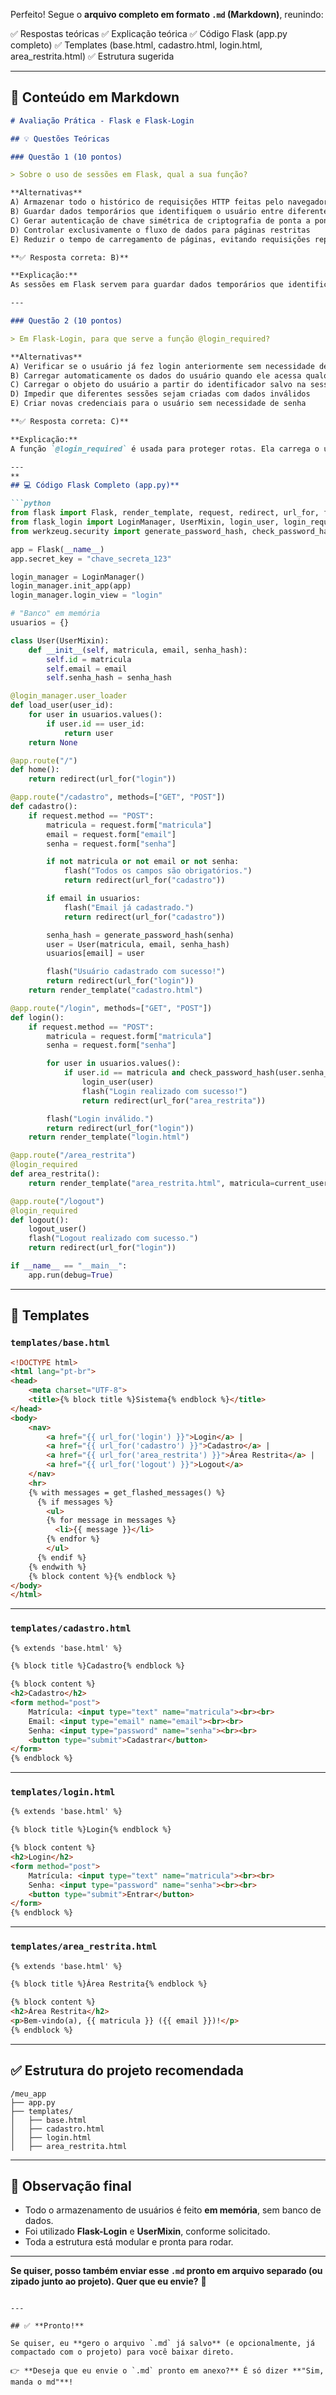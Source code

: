 Perfeito! Segue o **arquivo completo em formato `.md` (Markdown)**, reunindo:

✅ Respostas teóricas
✅ Explicação teórica
✅ Código Flask (app.py completo)
✅ Templates (base.html, cadastro.html, login.html, area\_restrita.html)
✅ Estrutura sugerida

---

## 📄 **Conteúdo em Markdown**

````markdown
# Avaliação Prática - Flask e Flask-Login

## 💡 Questões Teóricas

### Questão 1 (10 pontos)

> Sobre o uso de sessões em Flask, qual a sua função?

**Alternativas**  
A) Armazenar todo o histórico de requisições HTTP feitas pelo navegador  
B) Guardar dados temporários que identifiquem o usuário entre diferentes requisições  
C) Gerar autenticação de chave simétrica de criptografia de ponta a ponta  
D) Controlar exclusivamente o fluxo de dados para páginas restritas  
E) Reduzir o tempo de carregamento de páginas, evitando requisições repetidas

**✅ Resposta correta: B)**

**Explicação:**  
As sessões em Flask servem para guardar dados temporários que identificam o usuário entre diferentes requisições. Por exemplo, quando um usuário faz login, sua identificação pode ser armazenada na sessão para manter o acesso.

---

### Questão 2 (10 pontos)

> Em Flask-Login, para que serve a função @login_required?

**Alternativas**  
A) Verificar se o usuário já fez login anteriormente sem necessidade de novo login  
B) Carregar automaticamente os dados do usuário quando ele acessa qualquer rota  
C) Carregar o objeto do usuário a partir do identificador salvo na sessão  
D) Impedir que diferentes sessões sejam criadas com dados inválidos  
E) Criar novas credenciais para o usuário sem necessidade de senha

**✅ Resposta correta: C)**

**Explicação:**  
A função `@login_required` é usada para proteger rotas. Ela carrega o usuário a partir do identificador salvo na sessão. Caso não exista um usuário autenticado, redireciona para a página de login.

---
**
## 💻 Código Flask Completo (app.py)**

```python
from flask import Flask, render_template, request, redirect, url_for, flash
from flask_login import LoginManager, UserMixin, login_user, login_required, logout_user, current_user
from werkzeug.security import generate_password_hash, check_password_hash

app = Flask(__name__)
app.secret_key = "chave_secreta_123"

login_manager = LoginManager()
login_manager.init_app(app)
login_manager.login_view = "login"

# "Banco" em memória
usuarios = {}

class User(UserMixin):
    def __init__(self, matricula, email, senha_hash):
        self.id = matricula
        self.email = email
        self.senha_hash = senha_hash

@login_manager.user_loader
def load_user(user_id):
    for user in usuarios.values():
        if user.id == user_id:
            return user
    return None

@app.route("/")
def home():
    return redirect(url_for("login"))

@app.route("/cadastro", methods=["GET", "POST"])
def cadastro():
    if request.method == "POST":
        matricula = request.form["matricula"]
        email = request.form["email"]
        senha = request.form["senha"]

        if not matricula or not email or not senha:
            flash("Todos os campos são obrigatórios.")
            return redirect(url_for("cadastro"))

        if email in usuarios:
            flash("Email já cadastrado.")
            return redirect(url_for("cadastro"))

        senha_hash = generate_password_hash(senha)
        user = User(matricula, email, senha_hash)
        usuarios[email] = user

        flash("Usuário cadastrado com sucesso!")
        return redirect(url_for("login"))
    return render_template("cadastro.html")

@app.route("/login", methods=["GET", "POST"])
def login():
    if request.method == "POST":
        matricula = request.form["matricula"]
        senha = request.form["senha"]

        for user in usuarios.values():
            if user.id == matricula and check_password_hash(user.senha_hash, senha):
                login_user(user)
                flash("Login realizado com sucesso!")
                return redirect(url_for("area_restrita"))

        flash("Login inválido.")
        return redirect(url_for("login"))
    return render_template("login.html")

@app.route("/area_restrita")
@login_required
def area_restrita():
    return render_template("area_restrita.html", matricula=current_user.id, email=current_user.email)

@app.route("/logout")
@login_required
def logout():
    logout_user()
    flash("Logout realizado com sucesso.")
    return redirect(url_for("login"))

if __name__ == "__main__":
    app.run(debug=True)
````

---

## 📁 Templates

### `templates/base.html`

```html
<!DOCTYPE html>
<html lang="pt-br">
<head>
    <meta charset="UTF-8">
    <title>{% block title %}Sistema{% endblock %}</title>
</head>
<body>
    <nav>
        <a href="{{ url_for('login') }}">Login</a> |
        <a href="{{ url_for('cadastro') }}">Cadastro</a> |
        <a href="{{ url_for('area_restrita') }}">Área Restrita</a> |
        <a href="{{ url_for('logout') }}">Logout</a>
    </nav>
    <hr>
    {% with messages = get_flashed_messages() %}
      {% if messages %}
        <ul>
        {% for message in messages %}
          <li>{{ message }}</li>
        {% endfor %}
        </ul>
      {% endif %}
    {% endwith %}
    {% block content %}{% endblock %}
</body>
</html>
```

---

### `templates/cadastro.html`

```html
{% extends 'base.html' %}

{% block title %}Cadastro{% endblock %}

{% block content %}
<h2>Cadastro</h2>
<form method="post">
    Matrícula: <input type="text" name="matricula"><br><br>
    Email: <input type="email" name="email"><br><br>
    Senha: <input type="password" name="senha"><br><br>
    <button type="submit">Cadastrar</button>
</form>
{% endblock %}
```

---

### `templates/login.html`

```html
{% extends 'base.html' %}

{% block title %}Login{% endblock %}

{% block content %}
<h2>Login</h2>
<form method="post">
    Matrícula: <input type="text" name="matricula"><br><br>
    Senha: <input type="password" name="senha"><br><br>
    <button type="submit">Entrar</button>
</form>
{% endblock %}
```

---

### `templates/area_restrita.html`

```html
{% extends 'base.html' %}

{% block title %}Área Restrita{% endblock %}

{% block content %}
<h2>Área Restrita</h2>
<p>Bem-vindo(a), {{ matricula }} ({{ email }})!</p>
{% endblock %}
```

---

## ✅ Estrutura do projeto recomendada

```
/meu_app
├── app.py
├── templates/
│   ├── base.html
│   ├── cadastro.html
│   ├── login.html
│   ├── area_restrita.html
```

---

## 💬 Observação final

* Todo o armazenamento de usuários é feito **em memória**, sem banco de dados.
* Foi utilizado **Flask-Login** e **UserMixin**, conforme solicitado.
* Toda a estrutura está modular e pronta para rodar.

---

**Se quiser, posso também enviar esse `.md` pronto em arquivo separado (ou zipado junto ao projeto). Quer que eu envie?** 🚀

```

---

## ✅ **Pronto!**

Se quiser, eu **gero o arquivo `.md` já salvo** (e opcionalmente, já compactado com o projeto) para você baixar direto.  

👉 **Deseja que eu envie o `.md` pronto em anexo?** É só dizer **"Sim, manda o md"**!
```
